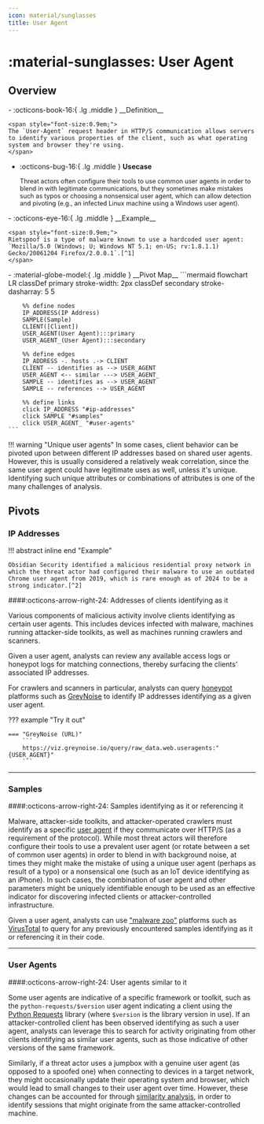 ```yaml
---
icon: material/sunglasses
title: User Agent
---
```


# :material-sunglasses: User Agent

## Overview

<div class="grid cards" markdown>
-   :octicons-book-16:{ .lg .middle } __Definition__

	<span style="font-size:0.9em;">
	The `User-Agent` request header in HTTP/S communication allows servers to identify various properties of the client, such as what operating system and browser they're using.
	</span>

-   :octicons-bug-16:{ .lg .middle } __Usecase__

	<span style="font-size:0.9em;">
    Threat actors often configure their tools to use common user agents in order to blend in with legitimate communications, but they sometimes make mistakes such as typos or choosing a nonsensical user agent, which can allow detection and pivoting (e.g., an infected Linux machine using a Windows user agent).
	</span>
</div>

<div class="grid cards" markdown>
-   :octicons-eye-16:{ .lg .middle } __Example__

	<span style="font-size:0.9em;">
    Rietspoof is a type of malware known to use a hardcoded user agent: `Mozilla/5.0 (Windows; U; Windows NT 5.1; en-US; rv:1.8.1.1) Gecko/20061204 Firefox/2.0.0.1`.[^1]
	</span>
</div>

<div class="grid cards" markdown>
-   :material-globe-model:{ .lg .middle } __Pivot Map__
	```mermaid
	flowchart LR
		classDef primary stroke-width: 2px
		classDef secondary stroke-dasharray: 5 5
		
		%% define nodes
		IP_ADDRESS(IP Address)
		SAMPLE(Sample)
		CLIENT([Client])
		USER_AGENT(User Agent):::primary
		USER_AGENT_(User Agent):::secondary
		
		%% define edges
		IP_ADDRESS -. hosts .-> CLIENT
		CLIENT -- identifies as --> USER_AGENT
		USER_AGENT <-- similar ---> USER_AGENT_
		SAMPLE -- identifies as --> USER_AGENT
		SAMPLE -- references --> USER_AGENT
		
		%% define links
		click IP_ADDRESS "#ip-addresses"
		click SAMPLE "#samples"
		click USER_AGENT_ "#user-agents"
	```
</div>

!!! warning "Unique user agents"
	In some cases, client behavior can be pivoted upon between different IP addresses based on shared user agents. However, this is usually considered a relatively weak correlation, since the same user agent could have legitimate uses as well, unless it's unique. Identifying such unique attributes or combinations of attributes is one of the many challenges of analysis.

## Pivots

### IP Addresses

!!! abstract inline end "Example"

	Obsidian Security identified a malicious residential proxy network in which the threat actor had configured their malware to use an outdated Chrome user agent from 2019, which is rare enough as of 2024 to be a strong indicator.[^2]

####:octicons-arrow-right-24: Addresses of clients identifying as it

Various components of malicious activity involve clients identifying as certain user agents. This includes devices infected with malware, machines running attacker-side toolkits, as well as machines running crawlers and scanners.

Given a user agent, analysts can review any available access logs or honeypot logs for matching connections, thereby surfacing the clients' associated IP addresses.

For crawlers and scanners in particular, analysts can query [honeypot](http://127.0.0.1:8000/tools/#honeypots) platforms such as [GreyNoise](https://viz.greynoise.io/) to identify IP addresses identifying as a given user agent.

??? example "Try it out"

	=== "GreyNoise (URL)"
		```
		https://viz.greynoise.io/query/raw_data.web.useragents:"{USER_AGENT}"
		```
---

### Samples

####:octicons-arrow-right-24: Samples identifying as it or referencing it

Malware, attacker-side toolkits, and attacker-operated crawlers must identify as a specific [user agent](/artifacts/user-agent) if they communicate over HTTP/S (as a requirement of the protocol). While most threat actors will therefore configure their tools to use a prevalent user agent (or rotate between a set of common user agents) in order to blend in with background noise, at times they might make the mistake of using a unique user agent (perhaps as result of a typo) or a nonsensical one (such as an IoT device identifying as an iPhone). In such cases, the combination of user agent and other parameters might be uniquely identifiable enough to be used as an effective indicator for discovering infected clients or attacker-controlled infrastructure.

Given a user agent, analysts can use ["malware zoo"](/tools/#malware-zoos) platforms such as [VirusTotal](https://virustotal.com) to query for any previously encountered samples identifying as it or referencing it in their code.

---

### User Agents

####:octicons-arrow-right-24: User agents similar to it

Some user agents are indicative of a specific framework or toolkit, such as the `python-requests/$version` user agent indicating a client using the [Python Requests](https://pypi.org/project/requests/) library (where `$version` is the library version in use). If an attacker-controlled client has been observed identifying as such a user agent, analysts can leverage this to search for activity originating from other clients identifying as similar user agents, such as those indicative of other versions of the same framework.

Similarly, if a threat actor uses a jumpbox with a genuine user agent (as opposed to a spoofed one) when connecting to devices in a target network, they might occasionally update their operating system and browser, which would lead to small changes to their user agent over time. However, these changes can be accounted for through [similarity analysis](https://www.splunk.com/en_us/blog/tips-and-tricks/text-vectorisation-clustering-and-similarity-analysis-with-splunk-exploring-user-agent-strings-at-scale.html), in order to identify sessions that might originate from the same attacker-controlled machine.

[^1]: [Spoofing in the reeds with Rietspoof](https://decoded.avast.io/threatintel/spoofing-in-the-reeds-with-rietspoof/)
[^2]: [Emerging Identity Threats: The Muddy Waters of Residential Proxies](https://www.obsidiansecurity.com/blog/emerging-identity-threats-the-muddy-waters-of-residential-proxies/)